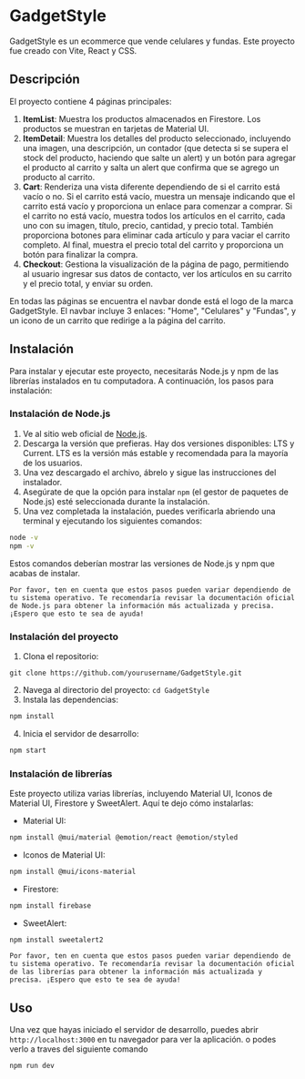 # GadgetStyle

GadgetStyle es un ecommerce que vende celulares y fundas. Este proyecto fue creado con Vite, React y CSS.

## Descripción

El proyecto contiene 4 páginas principales:

1. **ItemList**: Muestra los productos almacenados en Firestore. Los productos se muestran en tarjetas de Material UI.
2. **ItemDetail**: Muestra los detalles del producto seleccionado, incluyendo una imagen, una descripción, un contador (que detecta si se supera el stock del producto, haciendo que salte un alert) y un botón para agregar el producto al carrito y salta un alert que confirma que se agrego un producto al carrito.
3. **Cart**: Renderiza una vista diferente dependiendo de si el carrito está vacío o no. Si el carrito está vacío, muestra un mensaje indicando que el carrito está vacío y proporciona un enlace para comenzar a comprar. Si el carrito no está vacío, muestra todos los artículos en el carrito, cada uno con su imagen, título, precio, cantidad, y precio total. También proporciona botones para eliminar cada artículo y para vaciar el carrito completo. Al final, muestra el precio total del carrito y proporciona un botón para finalizar la compra.
4. **Checkout**: Gestiona la visualización de la página de pago, permitiendo al usuario ingresar sus datos de contacto, ver los artículos en su carrito y el precio total, y enviar su orden.

En todas las páginas se encuentra el navbar donde está el logo de la marca GadgetStyle. El navbar incluye 3 enlaces: "Home", "Celulares" y "Fundas", y un icono de un carrito que redirige a la página del carrito.

## Instalación

Para instalar y ejecutar este proyecto, necesitarás Node.js y npm de las librerías instalados en tu computadora. A continuación, los pasos para instalación:

### Instalación de Node.js

1. Ve al sitio web oficial de [Node.js](https://nodejs.org/en/).
2. Descarga la versión que prefieras. Hay dos versiones disponibles: LTS y Current. LTS es la versión más estable y recomendada para la mayoría de los usuarios.
3. Una vez descargado el archivo, ábrelo y sigue las instrucciones del instalador.
4. Asegúrate de que la opción para instalar `npm` (el gestor de paquetes de Node.js) esté seleccionada durante la instalación.
5. Una vez completada la instalación, puedes verificarla abriendo una terminal y ejecutando los siguientes comandos:

```bash
node -v
npm -v
```

Estos comandos deberían mostrar las versiones de Node.js y npm que acabas de instalar.

```
Por favor, ten en cuenta que estos pasos pueden variar dependiendo de tu sistema operativo. Te recomendaría revisar la documentación oficial de Node.js para obtener la información más actualizada y precisa. ¡Espero que esto te sea de ayuda!
```

### Instalación del proyecto

1. Clona el repositorio:

```
git clone https://github.com/yourusername/GadgetStyle.git
```

2. Navega al directorio del proyecto: `cd GadgetStyle`
3. Instala las dependencias:

```bash
npm install
```

4. Inicia el servidor de desarrollo:

```bash
npm start
```

### Instalación de librerías

Este proyecto utiliza varias librerías, incluyendo Material UI, Iconos de Material UI, Firestore y SweetAlert. Aquí te dejo cómo instalarlas:

- Material UI:

```bash
npm install @mui/material @emotion/react @emotion/styled
```

- Iconos de Material UI:

```bash
npm install @mui/icons-material
```

- Firestore:

```bash
npm install firebase
```

- SweetAlert:

```bash
npm install sweetalert2
```

```
Por favor, ten en cuenta que estos pasos pueden variar dependiendo de tu sistema operativo. Te recomendaría revisar la documentación oficial de las librerías para obtener la información más actualizada y precisa. ¡Espero que esto te sea de ayuda!
```

## Uso

Una vez que hayas iniciado el servidor de desarrollo, puedes abrir `http://localhost:3000` en tu navegador para ver la aplicación. o podes verlo a traves del siguiente comando

```bash
npm run dev
```
